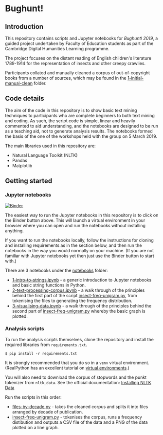 # Bughunt!

## Introduction

This repository contains scripts and Jupyter notebooks for *Bughunt! 2019*, a 
guided project undertaken by Faculty of Education students as part of the 
Cambridge Digital Humanities Learning programme.
 
The project focuses on the distant reading of English children's literature 
1789-1914 for the representation of insects and other creepy crawlies.

Participants collated and manually cleaned a corpus of out-of-copyright books 
from a number of sources, which may be found in the [1-initial-manual-clean](corpora/bughunt/1-initial-manual-clean)
folder.

## Code details

The aim of the code in this repository is to show basic text mining techniques 
to participants who are complete beginners to both text mining and coding. 
As such, the script code is simple, linear and heavily commented to aid 
understanding, and the notebooks are designed to be run as a teaching aid, not 
to generate analysis results. The notebooks formed the basis of the one of the
workshops held with the group on 5 March 2019.

The main libraries used in this repository are:
* Natural Language Toolkit (NLTK)
* Pandas
* Matplotlib

## Getting started

### Jupyter notebooks

[![Binder](https://mybinder.org/badge_logo.svg)](https://mybinder.org/v2/gh/mchesterkadwell/bughunt-analysis/master)

The easiest way to run the Jupyter notebooks in this repository is to click on 
the Binder button above. This will launch a virtual environment in your 
browser where you can open and run the notebooks without installing anything.

If you want to run the notebooks locally, follow the instructions for cloning 
and installing requirements as in the section below, and then run the notebooks in the way you 
would normally on your machine. (If you are not familiar with Jupyter notebooks 
yet then just use the Binder button to start with.)

There are 3 notebooks under the [notebooks](notebooks) folder:
* [1-intro-to-strings.ipynb](notebooks/1-intro-to-strings.py) - a generic 
introduction to Jupyter notebooks and basic string functions in Python.
* [2-text-processing-corpus.ipynb](notebooks/2-text-processing-corpus.ipynb) - 
a walk through of the principles behind the first part of the script
 [insect-freq-unigram.py](scripts/insect-freq-unigram.py), 
from tokenising the files to generating the frequency distribution.
* [3-visualising-data.ipynb](notebooks/3-visualising-data.ipynb) - a walk 
through of the principles behind the second part of [insect-freq-unigram.py](scripts/insect-freq-unigram.py) 
whereby the basic graph is plotted.

### Analysis scripts

To run the analysis scripts themselves, clone the repository and install the 
required libraries from `requirements.txt`.

`$ pip install -r requirements.txt`

It is strongly recommended that you 
do so in a `venv` virtual environment. (RealPython has an excellent tutorial 
on [virtual environments](https://realpython.com/python-virtual-environments-a-primer/).)

You will also need to download the corpus of stopwords and the punkt tokenizer 
from `nltk_data`. See the official documentation: [Installing NLTK Data](https://www.nltk.org/data.html)

Run the scripts in this order:
* [files-by-decade.py](scripts/files-by-decade.py) - takes the cleaned corpus 
and splits it into files arranged by decade of publication.
* [insect-freq-unigram.py](scripts/insect-freq-unigram.py) - tokenises the 
corpus, runs a frequency distibution and outputs a CSV file of the data and a 
PNG of the data plotted on a line graph.




